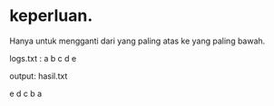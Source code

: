 # keperluan.
Hanya untuk mengganti dari yang paling atas ke yang paling bawah.


logs.txt :
a
b
c
d
e

output: hasil.txt

e
d
c
b
a
